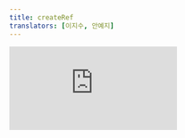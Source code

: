 ```yaml
---
title: createRef
translators: [이지수, 안예지]
---
```


<iframe 
  style={{aspectRatio: 1.7778, width: '100%'}} 
  src="https://www.youtube.com/embed/playlist?list=PLjQV3hketAJkh6BEl0n4PDS_2fBd0cS9v&index=72&start=1098"
  title="YouTube video player" 
  frameBorder="0" 
/>

<Pitfall>

`createRef` is mostly used for [class components.](/reference/react/Component) Function components typically rely on [`useRef`](/reference/react/useRef) instead.
<Trans>`createRef`는 주로 [클래스 컴포넌트](/reference/react/Component)에 사용합니다. 함수형 컴포넌트는 일반적으로 [`useRef`](/reference/react/useRef)에 의존합니다.</Trans>

</Pitfall>

<Intro>

`createRef` creates a [ref](/learn/referencing-values-with-refs) object which can contain arbitrary value.
<Trans>`createRef`는 일반적으로 임의의 값을 포함할 수 있는 [ref](/learn/referencing-values-with-refs) 객체를 만듭니다.</Trans>

```js
class MyInput extends Component {
  inputRef = createRef();
  // ...
}
```

</Intro>

<InlineToc />

---

## Reference<Trans>참조</Trans> {/*reference*/}

### `createRef()` {/*createref*/}

Call `createRef` to declare a [ref](/learn/referencing-values-with-refs) inside a [class component.](/reference/react/Component)
<Trans>[클래스 컴포넌트](/reference/react/Component)내에서 `createRef` 를 호출하면 [ref](/learn/referencing-values-with-refs)를 선언합니다.</Trans>

```js
import { createRef, Component } from 'react';

class MyComponent extends Component {
  intervalRef = createRef();
  inputRef = createRef();
  // ...
```

[See more examples below.](#usage)
<Trans>[아래에서 더 많은 예시를 확인하세요.](#usage)</Trans>

#### Parameters<Trans>매개변수</Trans> {/*parameters*/}

`createRef` takes no parameters.
<Trans>createRef 는 매개변수를 받지 않습니다.</Trans>

#### Returns<Trans>반환값</Trans> {/*returns*/}

`createRef` returns an object with a single property:
<Trans>`createRef`는 단일 속성을 가진 객체를 반환합니다:</Trans>

* `current`: Initially, it's set to the `null`. You can later set it to something else. If you pass the ref object to React as a `ref` attribute to a JSX node, React will set its `current` property.
<Trans outdent>`current`: 처음에는 `null`로 설정되어있습니다. 나중에 다른 것으로 설정할 수 있습니다. `ref`객체를 JSX노드의 속성으로 React에 전달하면 React가 해당 `current` 속성을 설정합니다.</Trans>

#### Caveats<Trans>주의사항</Trans> {/*caveats*/}

* `createRef` always returns a *different* object. It's equivalent to writing `{ current: null }` yourself.
<Trans>`createRef`는 항상 *다른* 객체를 반환합니다. `{ current: null }`이라고 직접 작성하는 것과 같습니다.</Trans>

* In a function component, you probably want [`useRef`](/reference/react/useRef) instead which always returns the same object.
<Trans>함수형 컴포넌트에서는 `createRef` 대신 항상 동일한 객체를 반환하는 [`useRef`](/reference/react/useRef)를 쓰세요.</Trans>

* `const ref = useRef()` is equivalent to `const [ref, _] = useState(() => createRef(null))`.
<Trans>`const ref = useRef()`는 `const [ref, _] = useState(() => createRef(null))`와 동등합니다.</Trans>

---

## Usage<Trans>사용법</Trans> {/*usage*/}

### Declaring a ref in a class component<Trans>클래스 컴포넌트에서 ref 선언하기</Trans> {/*declaring-a-ref-in-a-class-component*/}

To declare a ref inside a [class component,](/reference/react/Component) call `createRef` and assign its result to a class field:
<Trans>[클래스 컴포넌트](/reference/react/Component)내에서 ref를 선언하려면 `createRef`를 호출하고 해당 결과를 클래스 필드에 할당하세요:</Trans>

```js {4}
import { Component, createRef } from 'react';

class Form extends Component {
  inputRef = createRef();

  // ...
}
```

If you now pass `ref={this.inputRef}` to an `<input>` in your JSX, React will populate `this.inputRef.current` with the input DOM node. For example, here is how you make a button that focuses the input:
<Trans>이제 JSX에서 `ref={this.inputRef}`을 `<input>`에 전달하면 React가 `this.inputRef.current`를 입력 DOM 노드로 채웁니다. 예를 들어, 입력에 초점을 맞추는 버튼을 만드는 방법은 다음과 같습니다.</Trans>

<Sandpack>

```js
import { Component, createRef } from 'react';

export default class Form extends Component {
  inputRef = createRef();

  handleClick = () => {
    this.inputRef.current.focus();
  }

  render() {
    return (
      <>
        <input ref={this.inputRef} />
        <button onClick={this.handleClick}>
          Focus the input
        </button>
      </>
    );
  }
}
```

</Sandpack>

<Pitfall>

`createRef` is mostly used for [class components.](/reference/react/Component) Function components typically rely on [`useRef`](/reference/react/useRef) instead.
<Trans>`createRef`는 주로 [클래스 컴포넌트](/reference/react/Component)에 사용됩니다. 함수형 컴포넌트는 일반적으로 [`useRef`](/reference/react/useRef) 에 의존합니다.</Trans>

</Pitfall>

---

## Alternatives<Trans>대안</Trans> {/*alternatives*/}

### Migrating from a class with `createRef` to a function with `useRef`<Trans>useRef 가 있는 클래스에서 useRef가 있는 함수로 마이그레이션하기</Trans> {/*migrating-from-a-class-with-createref-to-a-function-with-useref*/}

We recommend using function components instead of [class components](/reference/react/Component) in new code. If you have some existing class components using `createRef`, here is how you can convert them. This is the original code:
<Trans>새 코드에서는 [클래스 컴포넌트](/reference/react/Component) 대신 함수형 컴포넌트를 사용하는 것이 좋습니다. `createRef`를 사용하는 기존 클래스 컴포넌트가 있는 경우 이를 변환할 수 있는 방법은 다음과 같습니다. 아래는 원본 코드입니다.</Trans>

<Sandpack>

```js
import { Component, createRef } from 'react';

export default class Form extends Component {
  inputRef = createRef();

  handleClick = () => {
    this.inputRef.current.focus();
  }

  render() {
    return (
      <>
        <input ref={this.inputRef} />
        <button onClick={this.handleClick}>
          Focus the input
        </button>
      </>
    );
  }
}
```

</Sandpack>

When you [convert this component from a class to a function,](/reference/react/Component#alternatives) replace calls to `createRef` with calls to [`useRef`:](/reference/react/useRef)
<Trans>[이 컴포넌트를 클래스에서 함수로 변환할 때](/reference/react/Component#alternatives), `createRef`에 대한 호출을 [`useRef`](/reference/react/useRef)에 대한 호출로 바꿉니다:</Trans>

<Sandpack>

```js
import { useRef } from 'react';

export default function Form() {
  const inputRef = useRef(null);

  function handleClick() {
    inputRef.current.focus();
  }

  return (
    <>
      <input ref={inputRef} />
      <button onClick={handleClick}>
        Focus the input
      </button>
    </>
  );
}
```

</Sandpack>
